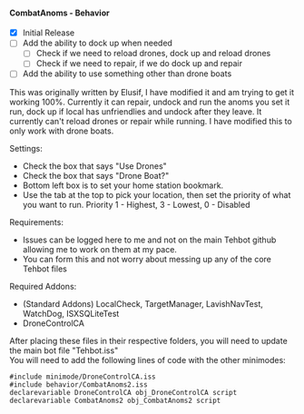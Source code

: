 <h4>CombatAnoms - Behavior</h4>

- [X] Initial Release 
- [ ] Add the ability to dock up when needed
    - [ ] Check if we need to reload drones, dock up and reload drones
    - [ ] Check if we need to repair, if we do dock up and repair
- [ ] Add the ability to use something other than drone boats

<p>
This was originally written by Elusif, I have modified it and am trying to get it working 100%. Currently it can repair, undock and run the anoms you set it run, dock up if local has unfriendlies and undock after they leave. It currently can't reload drones or repair while running. I have modified this to only work with drone boats. 
</p>

Settings:
* Check the box that says "Use Drones"
* Check the box that says "Drone Boat?"
* Bottom left box is to set your home station bookmark.
*  Use the tab at the top to pick your location, then set the priority of what you want to run. Priority 1 - Highest, 3 - Lowest, 0 - Disabled

Requirements:
* Issues can be logged here to me and not on the main Tehbot github allowing me to work on them at my pace.
* You can form this and not worry about messing up any of the core Tehbot files

Required Addons:
* (Standard Addons) LocalCheck, TargetManager, LavishNavTest, WatchDog, ISXSQLiteTest
* DroneControlCA

<p>
After placing these files in their respective folders, you will need to update the main bot file "Tehbot.iss" <br />
You will need to add the following lines of code with the other minimodes:
  
```
#include minimode/DroneControlCA.iss
#include behavior/CombatAnoms2.iss
declarevariable DroneControlCA obj_DroneControlCA script
declarevariable CombatAnoms2 obj_CombatAnoms2 script
```
</p>
